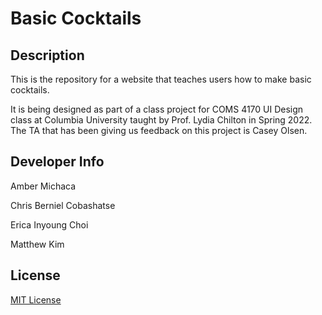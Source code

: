 # Basic Cocktails

## Description

This is the repository for a website that teaches users how to make basic cocktails.

It is being designed as part of a class project for COMS 4170 UI Design class
at Columbia University taught by Prof. Lydia Chilton in Spring 2022.
The TA that has been giving us feedback on this project is Casey Olsen.

## Developer Info

Amber Michaca

Chris Berniel Cobashatse

Erica Inyoung Choi

Matthew Kim


## License
[MIT License](LICENSE)
